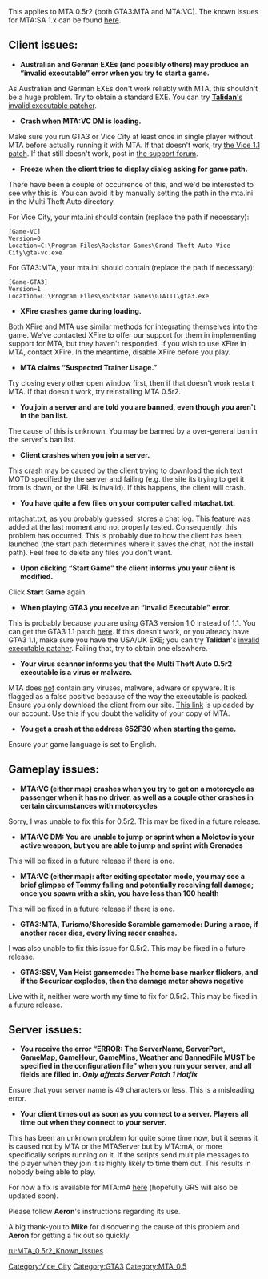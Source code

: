 This applies to MTA 0.5r2 (both GTA3:MTA and MTA:VC). The known issues for MTA:SA 1.x can be found [here](/Known_Issues_-_FAQ.md "wikilink").

Client issues:
--------------

-   **Australian and German EXEs (and possibly others) may produce an “invalid executable” error when you try to start a game.**

As Australian and German EXEs don't work reliably with MTA, this shouldn't be a huge problem. Try to obtain a standard EXE. You can try [**Talidan**'s invalid executable patcher](http://forum.mtasa.com/viewtopic.php?f=50&t=12180).

-   **Crash when MTA:VC DM is loading.**

Make sure you run GTA3 or Vice City at least once in single player without MTA before actually running it with MTA. If that doesn't work, try [the Vice 1.1 patch](http://updates.rockstargames.com/patches/vicecity/vicepatch_11.zip). If that still doesn't work, post in [the support forum](http://forum.mtasa.com/viewforum.php?f=50).

-   **Freeze when the client tries to display dialog asking for game path.**

There have been a couple of occurrence of this, and we'd be interested to see why this is. You can avoid it by manually setting the path in the mta.ini in the Multi Theft Auto directory.

For Vice City, your mta.ini should contain (replace the path if necessary):

    [Game-VC]
    Version=0
    Location=C:\Program Files\Rockstar Games\Grand Theft Auto Vice City\gta-vc.exe

For GTA3:MTA, your mta.ini should contain (replace the path if necessary):

    [Game-GTA3]
    Version=1
    Location=C:\Program Files\Rockstar Games\GTAIII\gta3.exe

-   **XFire crashes game during loading.**

Both XFire and MTA use similar methods for integrating themselves into the game. We've contacted XFire to offer our support for them in implementing support for MTA, but they haven't responded. If you wish to use XFire in MTA, contact XFire. In the meantime, disable XFire before you play.

-   **MTA claims “Suspected Trainer Usage.”**

Try closing every other open window first, then if that doesn't work restart MTA. If that doesn't work, try reinstalling MTA 0.5r2.

-   **You join a server and are told you are banned, even though you aren't in the ban list.**

The cause of this is unknown. You may be banned by a over-general ban in the server's ban list.

-   **Client crashes when you join a server.**

This crash may be caused by the client trying to download the rich text MOTD specified by the server and failing (e.g. the site its trying to get it from is down, or the URL is invalid). If this happens, the client will crash.

-   **You have quite a few files on your computer called mtachat.txt.**

mtachat.txt, as you probably guessed, stores a chat log. This feature was added at the last moment and not properly tested. Consequently, this problem has occurred. This is probably due to how the client has been launched (the start path determines where it saves the chat, not the install path). Feel free to delete any files you don't want.

-   **Upon clicking “Start Game” the client informs you your client is modified.**

Click **Start Game** again.

-   **When playing GTA3 you receive an “Invalid Executable” error.**

This is probably because you are using GTA3 version 1.0 instead of 1.1. You can get the GTA3 1.1 patch [here](http://updates.rockstargames.com/patches/grandtheftauto3/GTA3patch1.1.zip). If this doesn't work, or you already have GTA3 1.1, make sure you have the USA/UK EXE; you can try **Talidan**'s [invalid executable patcher](http://forum.mtasa.com/viewtopic.php?f=50&t=12180). Failing that, try to obtain one elsewhere.

-   **Your virus scanner informs you that the Multi Theft Auto 0.5r2 executable is a virus or malware.**

MTA does <u>not</u> contain any viruses, malware, adware or spyware. It is flagged as a false positive because of the way the executable is packed. Ensure you only download the client from our site. [This link](http://dl.dropbox.com/u/12783812/mta05r2_full_installer.exe) is uploaded by our account. Use this if you doubt the validity of your copy of MTA.

-   **You get a crash at the address 652F30 when starting the game.**

Ensure your game language is set to English.

Gameplay issues:
----------------

-   **MTA:VC (either map) crashes when you try to get on a motorcycle as passenger when it has no driver, as well as a couple other crashes in certain circumstances with motorcycles**

Sorry, I was unable to fix this for 0.5r2. This may be fixed in a future release.

-   **MTA:VC DM: You are unable to jump or sprint when a Molotov is your active weapon, but you are able to jump and sprint with Grenades**

This will be fixed in a future release if there is one.

-   **MTA:VC (either map): after exiting spectator mode, you may see a brief glimpse of Tommy falling and potentially receiving fall damage; once you spawn with a skin, you have less than 100 health**

This will be fixed in a future release if there is one.

-   **GTA3:MTA, Turismo/Shoreside Scramble gamemode: During a race, if another racer dies, every living racer crashes.**

I was also unable to fix this issue for 0.5r2. This may be fixed in a future release.

-   **GTA3:SSV, Van Heist gamemode: The home base marker flickers, and if the Securicar explodes, then the damage meter shows negative**

Live with it, neither were worth my time to fix for 0.5r2. This may be fixed in a future release.

Server issues:
--------------

-   **You receive the error “ERROR: The ServerName, ServerPort, GameMap, GameHour, GameMins, Weather and BannedFile MUST be specified in the configuration file” when you run your server, and all fields are filled in. *Only affects Server Patch 1 Hotfix***

Ensure that your server name is 49 characters or less. This is a misleading error.

-   **Your client times out as soon as you connect to a server. Players all time out when they connect to your server.**

This has been an unknown problem for quite some time now, but it seems it is caused not by MTA or the MTAServer but by MTA:mA, or more specifically scripts running on it. If the scripts send multiple messages to the player when they join it is highly likely to time them out. This results in nobody being able to play.

For now a fix is available for MTA:mA [here](http://forum.mtasa.com/viewtopic.php?p=181919#181919) (hopefully GRS will also be updated soon).

Please follow **Aeron**'s instructions regarding its use.

A big thank-you to **Mike** for discovering the cause of this problem and **Aeron** for getting a fix out so quickly.

[ru:MTA\_0.5r2\_Known\_Issues](/ru:MTA_0.5r2_Known_Issues.md "wikilink")

[Category:Vice\_City](/Category:Vice_City.md "wikilink") [Category:GTA3](/Category:GTA3.md "wikilink") [Category:MTA\_0.5](/Category:MTA_0.5.md "wikilink")
